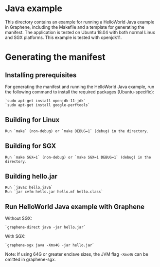 # Java example

This directory contains an example for running a HelloWorld Java example in Graphene,
including the Makefile and a template for generating the manifest.
The application is tested on Ubuntu 18.04 with both normal Linux and SGX platforms.
This example is tested with openjdk11.

# Generating the manifest

## Installing prerequisites

For generating the manifest and running the HelloWorld Java example, run the
following command to install the required packages (Ubuntu-specific):

    `sudo apt-get install openjdk-11-jdk`
    `sudo apt-get install google-perftools`

## Building for Linux

    Run `make` (non-debug) or `make DEBUG=1` (debug) in the directory.

## Building for SGX

    Run `make SGX=1` (non-debug) or `make SGX=1 DEBUG=1` (debug) in the directory.

## Building hello.jar

    Run `javac hello.java`
    Run `jar cvfm hello.jar hello.mf hello.class`

## Run HelloWorld Java example with Graphene

Without SGX:

    `graphene-direct java -jar hello.jar`

With SGX:

    `graphene-sgx java -Xmx4G -jar hello.jar`

Note: If using 64G or greater enclave sizes, the JVM flag `-Xmx4G` can be omitted in graphene-sgx.
